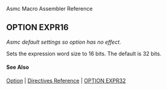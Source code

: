 Asmc Macro Assembler Reference

## OPTION EXPR16

_Asmc default settings so option has no effect_.

Sets the expression word size to 16 bits. The default is 32 bits.

#### See Also

[Option](option.md) | [Directives Reference](readme.md) | [OPTION EXPR32](option-expr32.md)

